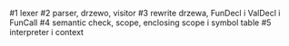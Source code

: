#1 lexer
#2 parser, drzewo, visitor
#3 rewrite drzewa, FunDecl i ValDecl i FunCall
#4 semantic check, scope, enclosing scope i symbol table
#5 interpreter i context
